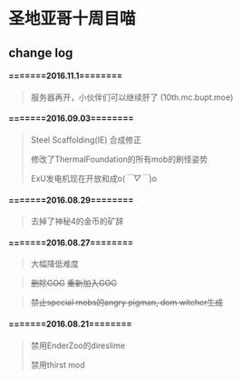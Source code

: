 # 圣地亚哥十周目喵
## change log

#### =======2016.11.1========
> 服务器再开，小伙伴们可以继续肝了 (10th.mc.bupt.moe)

#### =======2016.09.03========
> Steel Scaffolding(IE) 合成修正
>
> 修改了ThermalFoundation的所有mob的刷怪姿势
>
> ExU发电机现在开放和成o(*￣▽￣*)o


#### =======2016.08.29========
> 去掉了神秘4的金币的矿辞


#### =======2016.08.27========
> 大幅降低难度

> ~~删除GOG~~
~~重新加入GOG~~

> ~~禁止special mobs的angry pigman, dom witcher生成~~


#### =======2016.08.21========
> 禁用EnderZoo的direslime
>
> 禁用thirst mod


